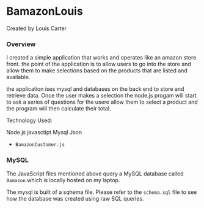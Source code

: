 # BamazonLouis
Created by Louis Carter

### Overview
I created a simple application that works and operates like an amazon store front. the point of the application is to allow users to go into the store and allow them to make selections based on the products that are listed and available.

the application ises mysql and databases on the back end to store and retrieve data. Once the user makes a selection the node.js progam will start to ask a series of questions for the usere allow them to select a product and the program will then calculate their total. 


Technology Used:

Node.js
javasctipt 
Mysql
Json

- `BamazonCustomer.js` 



### MySQL
The JavaScript files mentioned above query a MySQL database called `Bamazon` which is locally hosted on my laptop.

The mysql is built of a sqhema file. Please refer to the `schema.sql` file to see how the database was created using raw SQL queries.








